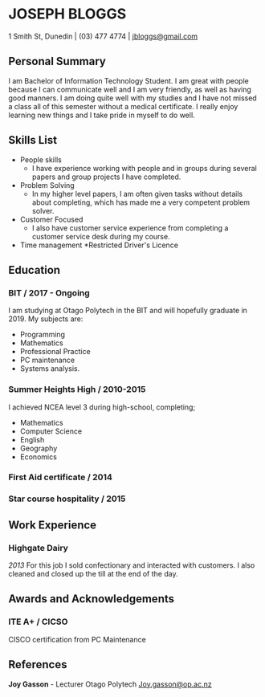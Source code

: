 # JOSEPH BLOGGS
1 Smith St, Dunedin | (03) 477 4774 | jbloggs@gmail.com

## Personal Summary

I am Bachelor of Information Technology Student. I am great with people because I can communicate well and I am very friendly, as well as having good manners. I am doing quite well with my studies and I have not missed a class all of this semester without a medical certificate. I really enjoy learning new things and I take pride in myself to do well.

## Skills List

* People skills
	- I have experience working with people and in groups during several papers and group projects I have completed.
* Problem Solving
	- In my higher level papers, I am often given tasks without details about completing, which has made me a very competent problem solver.
* Customer Focused
	- I also have customer service experience from completing a customer service desk during my course.
* Time management
*Restricted Driver's Licence

## Education

### BIT / 2017 - Ongoing
I am studying at Otago Polytech in the BIT and will hopefully graduate in 2019. 
My subjects are: 
* Programming 
* Mathematics
* Professional Practice
* PC maintenance
* Systems analysis.

### Summer Heights High / 2010-2015
I achieved NCEA level 3 during high-school, completing;
* Mathematics
* Computer Science
* English
* Geography
* Economics
	
### First Aid certificate / 2014

### Star course hospitality / 2015


## Work Experience

### Highgate Dairy
*2013*
For this job I sold confectionary and interacted with customers. I also cleaned and closed up the till at the end of the day.

## Awards and Acknowledgements

### ITE A+ / CICSO
CISCO certification from PC Maintenance

## References

**Joy Gasson** - Lecturer
Otago Polytech
Joy.gasson@op.ac.nz




